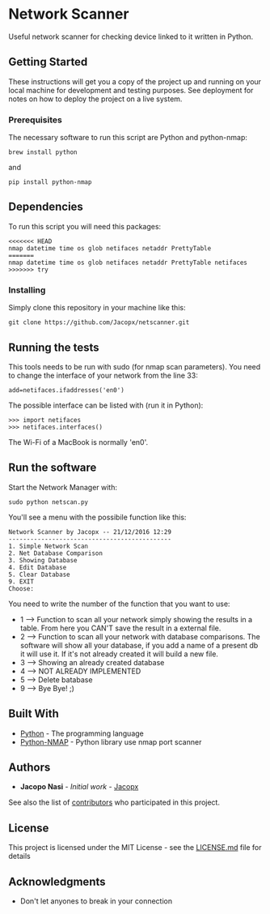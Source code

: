 # Network Scanner

Useful network scanner for checking device linked to it written in Python.

## Getting Started

These instructions will get you a copy of the project up and running on your local machine for development and testing purposes. See deployment for notes on how to deploy the project on a live system.

### Prerequisites

The necessary software to run this script are Python and python-nmap:

```
brew install python
```
and
```
pip install python-nmap
```

## Dependencies

To run this script you will need this packages:
```
<<<<<<< HEAD
nmap datetime time os glob netifaces netaddr PrettyTable
=======
nmap datetime time os glob netifaces netaddr PrettyTable netifaces
>>>>>>> try
```


### Installing

Simply clone this repository in your machine like this:

```
git clone https://github.com/Jacopx/netscanner.git
```

## Running the tests

This tools needs to be run with sudo (for nmap scan parameters). You need to change the interface of your network from the line 33:
```
add=netifaces.ifaddresses('en0')
```
The possible interface can be listed with (run it in Python):
```
>>> import netifaces
>>> netifaces.interfaces()
```

The Wi-Fi of a MacBook is normally 'en0'.

## Run the software

Start the Network Manager with:

```
sudo python netscan.py
```
You'll see a menu with the possibile function like this:
```
Network Scanner by Jacopx -- 21/12/2016 12:29
---------------------------------------------
1. Simple Network Scan
2. Net Database Comparison
3. Showing Database
4. Edit Database
5. Clear Database
9. EXIT
Choose:

```
You need to write the number of the function that you want to use:
* 1 --> Function to scan all your network simply showing the results in a table. From here you CAN'T save the result in a external file.
* 2 --> Function to scan all your network with database comparisons. The software will show all your database, if you add a name of a present db it will use it. If it's not already created it will build a new file.
* 3 --> Showing an already created database
* 4 --> NOT ALREADY IMPLEMENTED
* 5 --> Delete batabase
* 9 --> Bye Bye! ;) 


## Built With

* [Python](http://pythoncentral.io) - The programming language
* [Python-NMAP](https://bitbucket.org/xael/python-nmap) - Python library use nmap port scanner

## Authors

* **Jacopo Nasi** - *Initial work* - [Jacopx](https://github.com/Jacopx)

See also the list of [contributors](https://github.com/your/project/contributors) who participated in this project.

## License

This project is licensed under the MIT License - see the [LICENSE.md](LICENSE.md) file for details

## Acknowledgments

* Don't let anyones to break in your connection
